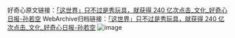 好奇心原文链接：[「这世界」只不过是秀玩具，就获得 240 亿次点击_文化_好奇心日报-孙若空](https://www.qdaily.com/articles/1539.html)
WebArchive归档链接：[「这世界」只不过是秀玩具，就获得 240 亿次点击_文化_好奇心日报-孙若空](http://web.archive.org/web/20190623145936/https://www.qdaily.com/articles/1539.html)
![image](http://ww3.sinaimg.cn/large/007d5XDply1g3v4f550esj30u044ckjl)